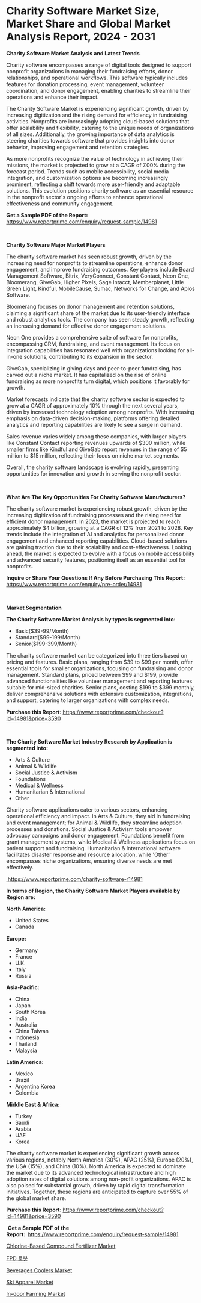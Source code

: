 <p><h1>Charity Software Market Size, Market Share and Global Market Analysis Report, 2024 - 2031</h1></p><p><strong>Charity Software Market Analysis and Latest Trends</strong></p>
<p><p>Charity software encompasses a range of digital tools designed to support nonprofit organizations in managing their fundraising efforts, donor relationships, and operational workflows. This software typically includes features for donation processing, event management, volunteer coordination, and donor engagement, enabling charities to streamline their operations and enhance their impact.</p><p>The Charity Software Market is experiencing significant growth, driven by increasing digitization and the rising demand for efficiency in fundraising activities. Nonprofits are increasingly adopting cloud-based solutions that offer scalability and flexibility, catering to the unique needs of organizations of all sizes. Additionally, the growing importance of data analytics is steering charities towards software that provides insights into donor behavior, improving engagement and retention strategies.</p><p>As more nonprofits recognize the value of technology in achieving their missions, the market is projected to grow at a CAGR of 7.00% during the forecast period. Trends such as mobile accessibility, social media integration, and customization options are becoming increasingly prominent, reflecting a shift towards more user-friendly and adaptable solutions. This evolution positions charity software as an essential resource in the nonprofit sector's ongoing efforts to enhance operational effectiveness and community engagement.</p></p>
<p><strong>Get a Sample PDF of the Report:&nbsp;</strong> <a href="https://www.reportprime.com/enquiry/request-sample/14981">https://www.reportprime.com/enquiry/request-sample/14981</a></p>
<p>&nbsp;</p>
<p><strong>Charity Software Major Market Players</strong></p>
<p><p>The charity software market has seen robust growth, driven by the increasing need for nonprofits to streamline operations, enhance donor engagement, and improve fundraising outcomes. Key players include Board Management Software, Bitrix, VeryConnect, Constant Contact, Neon One, Bloomerang, GiveGab, Higher Pixels, Sage Intacct, Memberplanet, Little Green Light, Kindful, MobileCause, Sumac, Networks for Change, and Aplos Software.</p><p>Bloomerang focuses on donor management and retention solutions, claiming a significant share of the market due to its user-friendly interface and robust analytics tools. The company has seen steady growth, reflecting an increasing demand for effective donor engagement solutions.</p><p>Neon One provides a comprehensive suite of software for nonprofits, encompassing CRM, fundraising, and event management. Its focus on integration capabilities has resonated well with organizations looking for all-in-one solutions, contributing to its expansion in the sector.</p><p>GiveGab, specializing in giving days and peer-to-peer fundraising, has carved out a niche market. It has capitalized on the rise of online fundraising as more nonprofits turn digital, which positions it favorably for growth.</p><p>Market forecasts indicate that the charity software sector is expected to grow at a CAGR of approximately 10% through the next several years, driven by increased technology adoption among nonprofits. With increasing emphasis on data-driven decision-making, platforms offering detailed analytics and reporting capabilities are likely to see a surge in demand.</p><p>Sales revenue varies widely among these companies, with larger players like Constant Contact reporting revenues upwards of $300 million, while smaller firms like Kindful and GiveGab report revenues in the range of $5 million to $15 million, reflecting their focus on niche market segments.</p><p>Overall, the charity software landscape is evolving rapidly, presenting opportunities for innovation and growth in serving the nonprofit sector.</p></p>
<p>&nbsp;</p>
<p><strong>What Are The Key Opportunities For Charity Software Manufacturers?</strong></p>
<p><p>The charity software market is experiencing robust growth, driven by the increasing digitization of fundraising processes and the rising need for efficient donor management. In 2023, the market is projected to reach approximately $4 billion, growing at a CAGR of 12% from 2021 to 2028. Key trends include the integration of AI and analytics for personalized donor engagement and enhanced reporting capabilities. Cloud-based solutions are gaining traction due to their scalability and cost-effectiveness. Looking ahead, the market is expected to evolve with a focus on mobile accessibility and advanced security features, positioning itself as an essential tool for nonprofits.</p></p>
<p><strong>Inquire or Share Your Questions If Any Before Purchasing This Report:</strong> <a href="https://www.reportprime.com/enquiry/pre-order/14981">https://www.reportprime.com/enquiry/pre-order/14981</a></p>
<p>&nbsp;</p>
<p><strong>Market Segmentation</strong></p>
<p><strong>The Charity Software Market Analysis by types is segmented into:</strong></p>
<p><ul><li>Basic($39-99/Month)</li><li>Standard($99-199/Month)</li><li>Senior($199-399/Month)</li></ul></p>
<p><p>The charity software market can be categorized into three tiers based on pricing and features. Basic plans, ranging from $39 to $99 per month, offer essential tools for smaller organizations, focusing on fundraising and donor management. Standard plans, priced between $99 and $199, provide advanced functionalities like volunteer management and reporting features suitable for mid-sized charities. Senior plans, costing $199 to $399 monthly, deliver comprehensive solutions with extensive customization, integrations, and support, catering to larger organizations with complex needs.</p></p>
<p><strong>Purchase this Report:&nbsp;</strong><a href="https://www.reportprime.com/checkout?id=14981&price=3590">https://www.reportprime.com/checkout?id=14981&price=3590</a></p>
<p>&nbsp;</p>
<p><strong>The Charity Software Market Industry Research by Application is segmented into:</strong></p>
<p><ul><li>Arts & Culture</li><li>Animal & Wildlife</li><li>Social Justice & Activism</li><li>Foundations</li><li>Medical & Wellness</li><li>Humanitarian & International</li><li>Other</li></ul></p>
<p><p>Charity software applications cater to various sectors, enhancing operational efficiency and impact. In Arts & Culture, they aid in fundraising and event management; for Animal & Wildlife, they streamline adoption processes and donations. Social Justice & Activism tools empower advocacy campaigns and donor engagement. Foundations benefit from grant management systems, while Medical & Wellness applications focus on patient support and fundraising. Humanitarian & International software facilitates disaster response and resource allocation, while 'Other' encompasses niche organizations, ensuring diverse needs are met effectively.</p></p>
<p><a href="https://www.reportprime.com/charity-software-r14981">&nbsp;https://www.reportprime.com/charity-software-r14981</a></p>
<p><strong>In terms of Region, the Charity Software Market Players available by Region are:</strong></p>
<p>
    <p> <strong> North America: </strong>
        <ul>
            <li>United States</li>
            <li>Canada</li>
        </ul>
        </p> 
    <p> <strong> Europe: </strong>
        <ul>
            <li>Germany</li>
            <li>France</li>
            <li>U.K.</li>
            <li>Italy</li>
            <li>Russia</li>
        </ul>
        </p> 
    <p> <strong> Asia-Pacific: </strong>
        <ul>
            <li>China</li>
            <li>Japan</li>
            <li>South Korea</li>
            <li>India</li>
            <li>Australia</li>
            <li>China Taiwan</li>
            <li>Indonesia</li>
            <li>Thailand</li>
            <li>Malaysia</li>
        </ul>
        </p> 
    <p> <strong> Latin America: </strong>
        <ul>
            <li>Mexico</li>
            <li>Brazil</li>
            <li>Argentina Korea</li>
            <li>Colombia</li>
        </ul>
        </p> 
    <p> <strong> Middle East & Africa: </strong>
        <ul>
            <li>Turkey</li>
            <li>Saudi</li>
            <li>Arabia</li>
            <li>UAE</li>
            <li>Korea</li>
        </ul>
    </p>
    </p>
<p><p>The charity software market is experiencing significant growth across various regions, notably North America (30%), APAC (25%), Europe (20%), the USA (15%), and China (10%). North America is expected to dominate the market due to its advanced technological infrastructure and high adoption rates of digital solutions among non-profit organizations. APAC is also poised for substantial growth, driven by rapid digital transformation initiatives. Together, these regions are anticipated to capture over 55% of the global market share.</p></p>
<p><strong>Purchase this Report: </strong><a href="https://www.reportprime.com/checkout?id=14981&price=3590">https://www.reportprime.com/checkout?id=14981&price=3590</a></p>
<p>&nbsp;<strong>Get a Sample PDF of the Report:&nbsp;&nbsp;</strong><a href="https://www.reportprime.com/enquiry/request-sample/14981">https://www.reportprime.com/enquiry/request-sample/14981</a></p>
<p><strong></strong></p>
<p><p><a href="https://issuu.com/reportprime-2/docs/chlorine-based-compound-fertilizer-_a0d118e7d49ce4">Chlorine-Based Compound Fertilizer Market</a></p><p><a href="https://medium.com/@mark_mc_nulty87/fpd-%EB%A1%9C%EB%B4%87-%EC%8B%9C%EC%9E%A5%EC%9D%80-%EC%96%B4%EB%96%BB%EA%B2%8C-%EB%B0%9C%EC%A0%84%ED%95%A0-%EA%B2%83%EC%9D%B8%EA%B0%80-2024%EB%85%84%EB%B6%80%ED%84%B0-2031%EB%85%84%EA%B9%8C%EC%A7%80%EC%9D%98-%EC%A3%BC%EC%9A%94-%EC%8B%9C%EC%9E%A5-%EB%8F%99%ED%96%A5%EA%B3%BC-%EC%A7%80%EC%97%AD%EC%A0%81-%EC%97%AD%ED%95%99-8d7f62e3a09a">FPD 로봇</a></p><p><a href="https://medium.com/@paulmcglynn6456/the-beverages-coolers-market-insights-report-offers-an-in-depth-and-thorough-analysis-of-the-a771654778a0">Beverages Coolers Market</a></p><p><a href="https://medium.com/@paulmcglynn6456/the-ski-apparel-market-insights-report-offers-an-in-depth-and-thorough-analysis-of-the-market-1311c1499246">Ski Apparel Market</a></p><p><a href="https://issuu.com/reportprime-2/docs/in-door-farming-market-size-2030.pp_adb3a588f7bddf">In-door Farming Market</a></p></p>